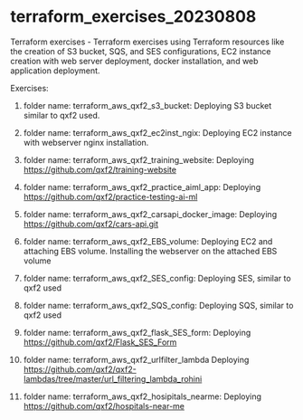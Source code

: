 # terraform_exercises_20230808
Terraform exercises - Terraform exercises using Terraform resources like the creation of S3 bucket, SQS, and SES configurations, EC2 instance creation with web server deployment, docker installation, and web application deployment.

Exercises:
1. folder name: terraform_aws_qxf2_s3_bucket:
    Deploying S3 bucket similar to qxf2 used.

2. folder name: terraform_aws_qxf2_ec2inst_ngix:
    Deploying EC2 instance with webserver nginx installation.

3. folder name: terraform_aws_qxf2_training_website:
    Deploying https://github.com/qxf2/training-website

4. folder name: terraform_aws_qxf2_practice_aiml_app:
    Deploying https://github.com/qxf2/practice-testing-ai-ml

5. folder name: terraform_aws_qxf2_carsapi_docker_image:
    Deploying https://github.com/qxf2/cars-api.git

6. folder name: terraform_aws_qxf2_EBS_volume:
    Deploying EC2 and attaching EBS volume. Installing the webserver on the attached EBS volume

7. folder name: terraform_aws_qxf2_SES_config:
    Deploying SES, similar to qxf2 used

8. folder name: terraform_aws_qxf2_SQS_config:
    Deploying SQS, similar to qxf2 used

9. folder name: terraform_aws_qxf2_flask_SES_form:
    Deploying https://github.com/qxf2/Flask_SES_Form

10. folder name: terraform_aws_qxf2_urlfilter_lambda
    Deploying https://github.com/qxf2/qxf2-lambdas/tree/master/url_filtering_lambda_rohini
    
11. folder name: terraform_aws_qxf2_hosipitals_nearme:
    Deploying https://github.com/qxf2/hospitals-near-me

